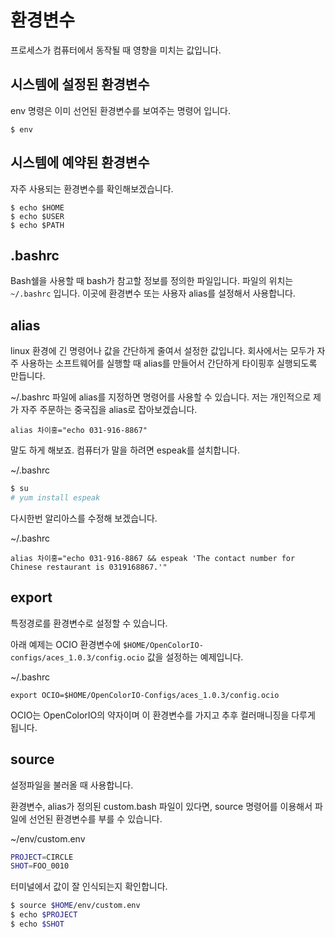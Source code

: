 # 환경변수
프로세스가 컴퓨터에서 동작될 때 영향을 미치는 값입니다.

## 시스템에 설정된 환경변수
env 명령은 이미 선언된 환경변수를 보여주는 명령어 입니다.

```
$ env
```

## 시스템에 예약된 환경변수
자주 사용되는 환경변수를 확인해보겠습니다.

```
$ echo $HOME
$ echo $USER
$ echo $PATH
```

## .bashrc
Bash쉘을 사용할 때 bash가 참고할 정보를 정의한 파일입니다.
파일의 위치는 `~/.bashrc` 입니다.
이곳에 환경변수 또는 사용자 alias를 설정해서 사용합니다.

## alias
linux 환경에 긴 명령어나 값을 간단하게 줄여서 설정한 값입니다.
회사에서는 모두가 자주 사용하는 소프트웨어를 실행할 때
alias를 만들어서 간단하게 타이핑후 실행되도록 만듭니다.

~/.bashrc 파일에 alias를 지정하면 명령어를 사용할 수 있습니다.
저는 개인적으로 제가 자주 주문하는 중국집을 alias로 잡아보겠습니다.

```
alias 차이홍="echo 031-916-8867"
```

말도 하게 해보죠. 컴퓨터가 말을 하려면 espeak를 설치합니다.

~/.bashrc
```bash
$ su
# yum install espeak
```

다시한번 알리아스를 수정해 보겠습니다.

~/.bashrc
```
alias 차이홍="echo 031-916-8867 && espeak 'The contact number for Chinese restaurant is 0319168867.'"
```

## export
특정경로를 환경변수로 설정할 수 있습니다.

아래 예제는 OCIO 환경변수에 `$HOME/OpenColorIO-configs/aces_1.0.3/config.ocio` 값을 설정하는 예제입니다.

~/.bashrc
```
export OCIO=$HOME/OpenColorIO-Configs/aces_1.0.3/config.ocio
```

OCIO는 OpenColorIO의 약자이며 이 환경변수를 가지고 추후 컬러매니징을 다루게 됩니다.

## source
설정파일을 불러올 때 사용합니다.

환경변수, alias가 정의된 custom.bash 파일이 있다면,
source 명령어를 이용해서 파일에 선언된 환경변수를 부를 수 있습니다.

~/env/custom.env
```bash
PROJECT=CIRCLE
SHOT=FOO_0010
```

터미널에서 값이 잘 인식되는지 확인합니다.
```bash
$ source $HOME/env/custom.env
$ echo $PROJECT
$ echo $SHOT
```

